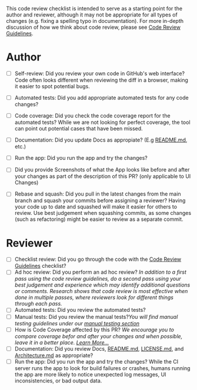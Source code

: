 This code review checklist is intended to serve as a starting point for the author and reviewer, although it may not be appropriate for all types of changes (e.g. fixing a spelling typo in documentation).  For more in-depth discussion of how we think about code review, please see [Code Review Guidelines](../blob/main/CODE_REVIEW_GUIDELINES.md).

# Author
<!-- NOTE: Do not modify these when initially opening the pull request.  This is a checklist template that you tick off AFTER the pull request is created. -->
- [ ] Self-review: Did you review your own code in GitHub's web interface? Code often looks different when reviewing the diff in a browser, making it easier to spot potential bugs.
- [ ] Automated tests: Did you add appropriate automated tests for any code changes?
- [ ] Code coverage: Did you check the code coverage report for the automated tests?  While we are not looking for perfect coverage, the tool can point out potential cases that have been missed.
- [ ] Documentation: Did you update Docs as appropiate? (E.g [README.md](../blob/main/README.md), etc.)
- [ ] Run the app: Did you run the app and try the changes? 
- [ ] Did you provide Screenshots of what the App looks like before and after your changes as part of the description of this PR? (only applicable to UI Changes)
- [ ] Rebase and squash: Did you pull in the latest changes from the main branch and squash your commits before assigning a reviewer? Having your code up to date and squashed will make it easier for others to review. Use best judgement when squashing commits, as some changes (such as refactoring) might be easier to review as a separate commit.


# Reviewer

- [ ] Checklist review: Did you go through the code with the [Code Review Guidelines](../blob/main/CODE_REVIEW_GUIDELINES.md) checklist?
- [ ] Ad hoc review: Did you perform an ad hoc review?  _In addition to a first pass using the code review guidelines, do a second pass using your best judgement and experience which may identify additional questions or comments. Research shows that code review is most effective when done in multiple passes, where reviewers look for different things through each pass._
- [ ] Automated tests: Did you review the automated tests?
- [ ] Manual tests: Did you review the manual tests?_You will find manual testing guidelines under our [manual testing section](../blob/mater/docs/testing/manual_testing)_
- [ ] How is Code Coverage affected by this PR? _We encourage you to compare coverage befor and after your changes and when possible, leave it in a better place. [Learn More...](../blob/master/docs/testing/local_coverage.md)_
- [ ] Documentation: Did you review Docs, [README.md](../blob/master/README.md), [LICENSE.md](../blob/master/LICENSE.md), and [Architecture.md](../blob/master/docs/Architecture.md) as appropriate?
- [ ] Run the app: Did you run the app and try the changes? While the CI server runs the app to look for build failures or crashes, humans running the app are more likely to notice unexpected log messages, UI inconsistencies, or bad output data.